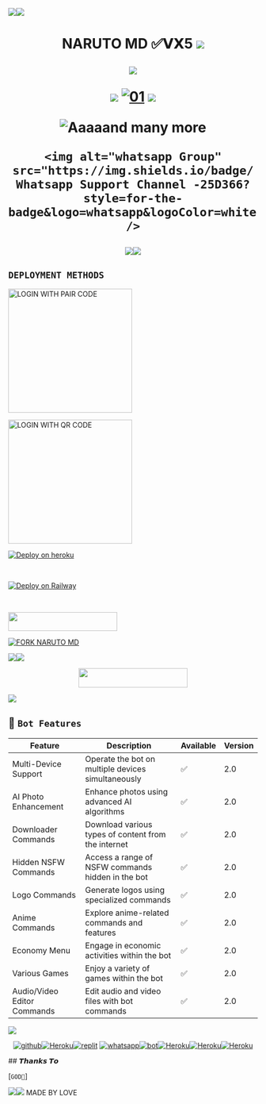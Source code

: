 <a><img src='https://i.imgur.com/LyHic3i.gif'/></a><a><img src='https://i.imgur.com/LyHic3i.gif'/></a>
<h1 align="center"><b>NARUTO MD ✅𝗩𝗫5</b>
<a><img src='https://i.imgur.com/LyHic3i.gif'/></a>
<p align="center">
  <a href="https://github.com/DenverCoder1/readme-typing-svg"><img src="https://readme-typing-svg.herokuapp.com?font=Time+New+Roman&color=cyan&size=25&center=true&vCenter=true&width=600&height=100&lines=Am+Naruto-MD+Created+Eben..&heart;++;Self-taught+Back-Created+By,;ANDREW+Am+The,;Best+Is+Bot+For+You+To,;Deploy..<3"></a>
</p>
<a><img src='https://i.imgur.com/LyHic3i.gif'/></a>                       
  <a href="https://ibb.co/N6NMDtn"><img src="https://telegra.ph/file/10ac7a8296ea389aeaf90.jpg" alt="01" border="0" /></a>     
<a><img src='https://telegra.ph/file/10ac7a8296ea389aeaf90.jpg'/></a>
 
![Aaaaand many more](res/readme/context.gif)

 


    <img alt="whatsapp Group" src="https://img.shields.io/badge/ Whatsapp Support Channel -25D366?style=for-the-badge&logo=whatsapp&logoColor=white" />
  </a>
</p>
<a><img src='https://i.imgur.com/LyHic3i.gif'/></a><a><img src='https://i.imgur.com/LyHic3i.gif'/></a>

 **`DEPLOYMENT METHODS`**
---

<a href="https://black-panther-app-6d384e753bee.herokuapp.com/pair"><img src="https://img.shields.io/badge/LOGIN%20WITH-PAIR%20CODE-blue" alt="LOGIN WITH PAIR CODE" width="250"></a>


<a href="https://qr-code-panther-19894751f2f0.herokuapp.com/qr"><img src="https://img.shields.io/badge/LOGIN%20WITH-QR%20CODE-black" alt="LOGIN WITH QR CODE" width="250"></a>
<br>


[![Deploy on heroku](https://www.herokucdn.com/deploy/button.svg)](https://dashboard.heroku.com/new?button-url=https%3A%2F%2Fkingibrahimtech.github.io%2F&template=https%3A%2F%2Fgithub.com%2Fkingibrahimtech%2Fblack-panther-md-x)

<br>

[![Deploy on Railway](https://railway.app/button.svg)](https://railway.app/template/kqO_n5?referralCode=AqkNn4)

<br>

<p align=""><a href="https://repl.it/github/ibrahimaitech/BLACK-PANTHER-MD"> <img src="https://img.shields.io/badge/replit%20Deploy-blue?style=for-the-badge&logo=replit" width="220" height="38.45"/></a>

<br>


[![FORK NARUTO MD](https://img.shields.io/badge/FORK%20-NARUTO%20MD%20MD-white)](https://github.com/Andrewdesoup/NARUTO-MD-XMD/fork)

<a><img src='https://telegra.ph/file/9305b6295345b2b602c84.jpg'/></a><a><img src='https://telegra.ph/file/9305b6295345b2b602c84.jpg'/></a>


<p align="center"><a href="https://NARUTO-MD-app-6d384e753bee.herokuapp.com/">
 <img src="https://img.shields.io/badge/TAP%20HERE%20TO%20OPEN%20NARUTO%20PMD%20APP-marron?style=for-the-badge&logo=narutomd" width="220" height="38.45"/></a></p>



<a><img src='https://telegra.ph/file/9305b6295345b2b602c84.jpg'/></a>


   ## 🚀 `Bot Features`
| Feature                          | Description                                             | Available    | Version    |
| ---------------------------------| ------------------------------------------------------- | ------------ | ---------- |
| Multi-Device Support             | Operate the bot on multiple devices simultaneously     | ✅           | 2.0        |
| AI Photo Enhancement             | Enhance photos using advanced AI algorithms            | ✅           | 2.0        |
| Downloader Commands              | Download various types of content from the internet     | ✅           | 2.0        |
| Hidden NSFW Commands             | Access a range of NSFW commands hidden in the bot       | ✅           | 2.0        |
| Logo Commands                    | Generate logos using specialized commands               | ✅           | 2.0        |
| Anime Commands                   | Explore anime-related commands and features              | ✅           | 2.0        |
| Economy Menu                     | Engage in economic activities within the bot            | ✅           | 2.0        |
| Various Games                    | Enjoy a variety of games within the bot                 | ✅           | 2.0        |
| Audio/Video Editor Commands      | Edit audio and video files with bot commands            | ✅           | 2.0        |

<a><img src='https://i.imgur.com/LyHic3i.gif'/></a>
<br/> <div align="center">
[![github](https://github.com/github.png?size=100)](https://github.com/Andrewdesoup)[![Heroku](https://github.com/heroku.png?size=100)](#click-here-to-deploy)[![replit](https://github.com/replit.png?size=100)](https://github.com/Andrewdesoup) [![whatsapp](https://github.com/whatsapp.png?size=89)](https://Andrewdesoup)[![bot](https://github.com/youtube.png?size=89)](https://github.com/Andrewdesoup)[![Heroku](https://github.com/facebook.png?size=89)](https://Andrewsoup)[![Heroku](https://github.com/instagram.png?size=89)](https://github.com/Andrewdesoup)[![Heroku](https://github.com/you-tube.png?size=89)](https://github.com/Andrewdesoup)<br/>
</div>
## 𝙏𝙝𝙖𝙣𝙠𝙨 𝙏𝙤 

[`GOD🙏`]


<a><img src='https://telegra.ph/file/927d3cf8c935e687b6213.jpg'/></a><a><img src='https://i.imgur.com/LyHic3i.gif'/></a>
MADE BY LOVE
